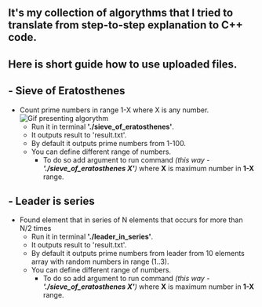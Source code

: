 ## It's my collection of algorythms that I tried to translate from step-to-step explanation to C++ code.
## Here is short guide how to use uploaded files.

## -  Sieve of Eratosthenes ##
- Count prime numbers in range 1-X where X is any number.
![Gif presenting algorythm](http://upload.wikimedia.org/wikipedia/commons/b/b9/Sieve_of_Eratosthenes_animation.gif "Sieve of Eratosthenes in GIF")
    - Run it in terminal **'./sieve_of_eratosthenes'**.
    - It outputs result to 'result.txt'. 
    - By default it outputs prime numbers from 1-100.
    - You can define different range of numbers. 
        - To do so add argument to run command *(this way - **'./sieve_of_eratosthenes X'**)* where **X** is maximum number in **1-X** range.

## - Leader is series ##
- Found element that in series of N elements that occurs for more than N/2 times
	- Run it in terminal **'./leader_in_series'**.
    - It outputs result to 'result.txt'. 
    - By default it outputs prime numbers from leader from 10 elements array with random numbers in range (1..3).
    - You can define different range of numbers. 
        - To do so add argument to run command *(this way - **'./sieve_of_eratosthenes X'**)* where **X** is maximum number in **1-X** range.
